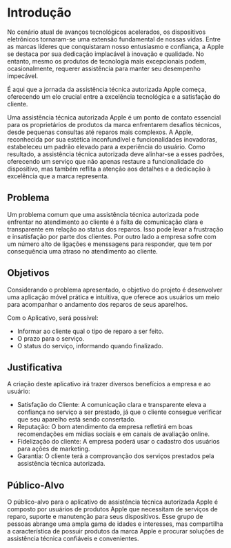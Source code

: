 # Introdução

No cenário atual de avanços tecnológicos acelerados, os dispositivos eletrônicos tornaram-se uma extensão fundamental de nossas vidas. Entre as marcas líderes que conquistaram nosso entusiasmo e confiança, a Apple se destaca por sua dedicação implacável à inovação e qualidade. No entanto, mesmo os produtos de tecnologia mais excepcionais podem, ocasionalmente, requerer assistência para manter seu desempenho impecável.

É aqui que a jornada da assistência técnica autorizada Apple começa, oferecendo um elo crucial entre a excelência tecnológica e a satisfação do cliente.

Uma assistência técnica autorizada Apple é um ponto de contato essencial para os proprietários de produtos da marca enfrentarem desafios técnicos, desde pequenas consultas até reparos mais complexos.
 A Apple, reconhecida por sua estética inconfundível e funcionalidades inovadoras, estabeleceu um padrão elevado para a experiência do usuário.
  Como resultado, a assistência técnica autorizada deve alinhar-se a esses padrões, oferecendo um serviço que não apenas restaure a funcionalidade do dispositivo, mas também reflita a atenção aos detalhes e a dedicação à excelência que a marca representa.

## Problema

Um problema comum que uma assistência técnica autorizada pode enfrentar no atendimento ao cliente é a falta de comunicação clara e transparente em relação ao status dos reparos. Isso pode levar a frustração e insatisfação por parte dos clientes. Por outro lado a empresa sofre com um número alto de ligações e menssagens para responder, que tem por consequência uma atraso no atendimento ao cliente.

## Objetivos

Considerando o problema apresentado, o objetivo do projeto é desenvolver uma aplicação móvel prática e intuitiva, que oferece aos usuários um meio para acompanhar o andamento dos reparos de seus aparelhos.

Com o Aplicativo, será possível:
-  Informar ao cliente qual o tipo de reparo a ser feito.
-   O prazo para o serviço.
-   O status do serviço, informando quando finalizado.

## Justificativa

A criação deste aplicativo irá trazer diversos benefícios a empresa e ao usuário:

-   Satisfação do Cliente: A comunicação clara e transparente eleva a confiança no serviço a ser prestado, já que o cliente consegue verificar que seu aparelho está sendo consertado.
-   Reputação: O bom atendimento da empresa refletirá em boas recomendações em midias sociais  e em canais de avaliação online. 
-   Fidelização do cliente: A empresa poderá usar o cadastro dos usuários para ações de marketing.
-   Garantia: O cliente terá a comprovanção dos serviços prestados pela assistência técnica autorizada.

## Público-Alvo

O público-alvo para o aplicativo de assistência técnica autorizada Apple é composto por usuários de produtos Apple que necessitam de serviços de reparo, suporte e manutenção para seus dispositivos. Esse grupo de pessoas abrange uma ampla gama de idades e interesses, mas compartilha a característica de possuir produtos da marca Apple e procurar soluções de assistência técnica confiáveis e convenientes.

















